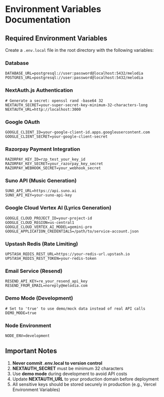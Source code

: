 # Environment Variables Documentation

## Required Environment Variables

Create a `.env.local` file in the root directory with the following variables:

### Database
```env
DATABASE_URL=postgresql://user:password@localhost:5432/melodia
POSTGRES_URL=postgresql://user:password@localhost:5432/melodia
```

### NextAuth.js Authentication
```env
# Generate a secret: openssl rand -base64 32
NEXTAUTH_SECRET=your-super-secret-key-minimum-32-characters-long
NEXTAUTH_URL=http://localhost:3000
```

### Google OAuth
```env
GOOGLE_CLIENT_ID=your-google-client-id.apps.googleusercontent.com
GOOGLE_CLIENT_SECRET=your-google-client-secret
```

### Razorpay Payment Integration
```env
RAZORPAY_KEY_ID=rzp_test_your_key_id
RAZORPAY_KEY_SECRET=your_razorpay_key_secret
RAZORPAY_WEBHOOK_SECRET=your_webhook_secret
```

### Suno API (Music Generation)
```env
SUNO_API_URL=https://api.suno.ai
SUNO_API_KEY=your-suno-api-key
```

### Google Cloud Vertex AI (Lyrics Generation)
```env
GOOGLE_CLOUD_PROJECT_ID=your-project-id
GOOGLE_CLOUD_REGION=us-central1
GOOGLE_CLOUD_VERTEX_AI_MODEL=gemini-pro
GOOGLE_APPLICATION_CREDENTIALS=/path/to/service-account.json
```

### Upstash Redis (Rate Limiting)
```env
UPSTASH_REDIS_REST_URL=https://your-redis-url.upstash.io
UPSTASH_REDIS_REST_TOKEN=your-redis-token
```

### Email Service (Resend)
```env
RESEND_API_KEY=re_your_resend_api_key
RESEND_FROM_EMAIL=noreply@melodia.com
```

### Demo Mode (Development)
```env
# Set to 'true' to use demo/mock data instead of real API calls
DEMO_MODE=true
```

### Node Environment
```env
NODE_ENV=development
```

## Important Notes

1. **Never commit .env.local to version control**
2. **NEXTAUTH_SECRET** must be minimum 32 characters
3. Use **demo mode** during development to avoid API costs
4. Update **NEXTAUTH_URL** to your production domain before deployment
5. All sensitive keys should be stored securely in production (e.g., Vercel Environment Variables)

